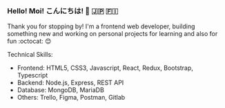 ### Hello! Moi! こんにちは! 👋 :jp: :finland:
Thank you for stopping by!
I'm a frontend web developer, building something new and working on personal projects for learning and also for fun :octocat: :blush:

Technical Skills:
- Frontend: HTML5, CSS3, Javascript, React, Redux, Bootstrap, Typescript
- Backend: Node.js, Express, REST API
- Database: MongoDB, MariaDB
- Others: Trello, Figma, Postman, Gitlab

<!--
**makiyo-ronkko/makiyo-ronkko** is a ✨ _special_ ✨ repository because its `README.md` (this file) appears on your GitHub profile.

Here are some ideas to get you started:

- 🔭 I’m currently working on ...
- 🌱 I’m currently learning ...
- 👯 I’m looking to collaborate on ...
- 🤔 I’m looking for help with ...
- 💬 Ask me about ...
- 📫 How to reach me: ...
- 😄 Pronouns: ...
- ⚡ Fun fact: ...
-->
